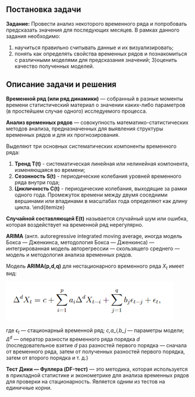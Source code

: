 ## Постановка задачи


**Задание:** Провести анализ некоторого временного ряда и попробовать предсказать значения для последующих месяцев. В рамках данного задания необходимо:

1) научиться правильно считывать данные и их визуализировать;
2) понять как определять свойства временных рядов и познакомиться с различными моделями для
предсказания значений;
3)оценить качество полученных моделей.

## Описание задачи и решения

**Временной ряд (или ряд динамики)** — собранный в разные моменты времени статистический материал о значении каких-либо параметров (в простейшем случае одного) исследуемого процесса.

**Анализ временных рядов** — совокупность математико-статистических методов анализа, предназначенных для выявления структуры временных рядов и для их прогнозирования.

Выделяют три основных систематических компоненты временного ряда:

1) **Тренд T(t)** - систематическая линейная или нелинейная компонента, изменяющаяся во времени;
2) **Сезонность S(t)** - периодические колебания уровней временного ряда внутри года;
3) **Цикличность C(t)** - периодические колебания, выходящие за рамки одного года. Промежуток времени между двумя соседними вершинами или впадинами в масштабах года определяют как длину цикла.
\end{itemize}

**Случайной составляющей E(t)** называется случайный шум или ошибка, которая воздействует на временной ряд нерегулярно.

**ARIMA** (англ. autoregressive integrated moving average, иногда модель Бокса — Дженкинса, методология Бокса — Дженкинса) — интегрированная модель авторегрессии — скользящего среднего — модель и методология анализа временных рядов.

Модель **ARIMA(p,d,q)** для нестационарного временного ряда $X_{t}$ имеет вид:

![](./pic1.png)

где $\epsilon_t$ — стационарный временной ряд; *c,a_i,b_j* — параметры модели; $\Delta^d$ — оператор разности временного ряда порядка $d$ (последовательное взятие $d$ раз разностей первого порядка — сначала от временного ряда, затем от полученных разностей первого порядка, затем от второго порядка и т. д.)


**Тест Дики — Фуллера (DF-тест)** — это методика, которая используется в прикладной статистике и эконометрике для анализа временных рядов для проверки на стационарность. Является одним из тестов на единичные корни. 
